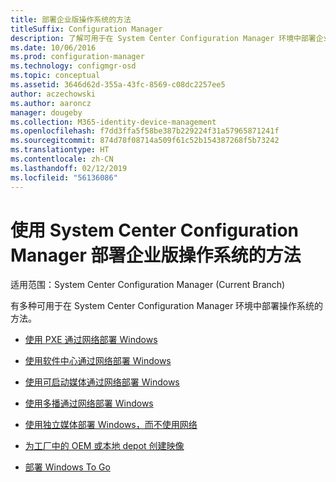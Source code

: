 ```yaml
---
title: 部署企业版操作系统的方法
titleSuffix: Configuration Manager
description: 了解可用于在 System Center Configuration Manager 环境中部署企业操作系统的方法。
ms.date: 10/06/2016
ms.prod: configuration-manager
ms.technology: configmgr-osd
ms.topic: conceptual
ms.assetid: 3646d62d-355a-43fc-8569-c08dc2257ee5
author: aczechowski
ms.author: aaroncz
manager: dougeby
ms.collection: M365-identity-device-management
ms.openlocfilehash: f7dd3ffa5f58be387b229224f31a57965871241f
ms.sourcegitcommit: 874d78f08714a509f61c52b154387268f5b73242
ms.translationtype: HT
ms.contentlocale: zh-CN
ms.lasthandoff: 02/12/2019
ms.locfileid: "56136086"
---
```

# <a name="methods-to-deploy-enterprise-operating-systems-using-system-center-configuration-manager"></a>使用 System Center Configuration Manager 部署企业版操作系统的方法

适用范围：System Center Configuration Manager (Current Branch)

有多种可用于在 System Center Configuration Manager 环境中部署操作系统的方法。

-   [使用 PXE 通过网络部署 Windows](use-pxe-to-deploy-windows-over-the-network.md)  

-   [使用软件中心通过网络部署 Windows](use-software-center-to-deploy-windows-over-the-network.md)  

-   [使用可启动媒体通过网络部署 Windows](use-bootable-media-to-deploy-windows-over-the-network.md)  

-   [使用多播通过网络部署 Windows](use-multicast-to-deploy-windows-over-the-network.md)  

-   [使用独立媒体部署 Windows，而不使用网络](use-stand-alone-media-to-deploy-windows-without-using-the-network.md)  

-   [为工厂中的 OEM 或本地 depot 创建映像](create-an-image-for-an-oem-in-factory-or-a-local-depot.md)  

-   [部署 Windows To Go](deploy-windows-to-go.md)  

